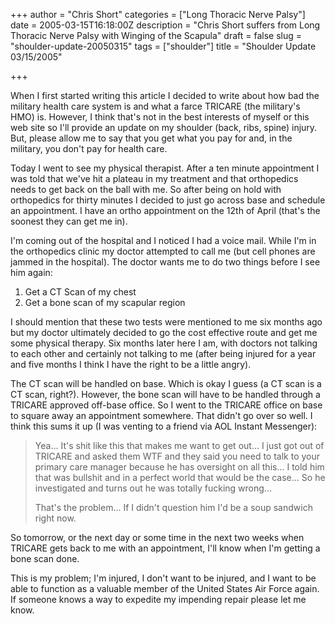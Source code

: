 +++
author = "Chris Short"
categories = ["Long Thoracic Nerve Palsy"]
date = 2005-03-15T16:18:00Z
description = "Chris Short suffers from Long Thoracic Nerve Palsy with Winging of the Scapula"
draft = false
slug = "shoulder-update-20050315"
tags = ["shoulder"]
title = "Shoulder Update 03/15/2005"

+++

When I first started writing this article I decided to write about how bad the military health care system is and what a farce TRICARE (the military's HMO) is. However, I think that's not in the best interests of myself or this web site so I'll provide an update on my shoulder (back, ribs, spine) injury. But, please allow me to say that you get what you pay for and, in the military, you don't pay for health care.

Today I went to see my physical therapist. After a ten minute appointment I was told that we've hit a plateau in my treatment and that orthopedics needs to get back on the ball with me. So after being on hold with orthopedics for thirty minutes I decided to just go across base and schedule an appointment. I have an ortho appointment on the 12th of April (that's the soonest they can get me in).

I'm coming out of the hospital and I noticed I had a voice mail. While I'm in the orthopedics clinic my doctor attempted to call me (but cell phones are jammed in the hospital). The doctor wants me to do two things before I see him again:

1) Get a CT Scan of my chest
2) Get a bone scan of my scapular region

I should mention that these two tests were mentioned to me six months ago but my doctor ultimately decided to go the cost effective route and get me some physical therapy. Six months later here I am, with doctors not talking to each other and certainly not talking to me (after being injured for a year and five months I think I have the right to be a little angry).

The CT scan will be handled on base. Which is okay I guess (a CT scan is a CT scan, right?). However, the bone scan will have to be handled through a TRICARE approved off-base office. So I went to the TRICARE office on base to square away an appointment somewhere. That didn't go over so well. I think this sums it up (I was venting to a friend via AOL Instant Messenger):


> Yea... It's shit like this that makes me want to get out... I just got out of TRICARE and asked them WTF and they said you need to talk to your primary care manager because he has oversight on all this... I told him that was bullshit and in a perfect world that would be the case... So he investigated and turns out he was totally fucking wrong...
> 
> That's the problem... If I didn't question him I'd be a soup sandwich right now.

So tomorrow, or the next day or some time in the next two weeks when TRICARE gets back to me with an appointment, I'll know when I'm getting a bone scan done.

This is my problem; I'm injured, I don't want to be injured, and I want to be able to function as a valuable member of the United States Air Force again. If someone knows a way to expedite my impending repair please let me know.